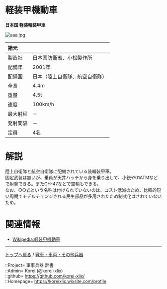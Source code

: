 # 軽装甲機動車
**日本国 軽装輪装甲車**

![aaa.jpg](https://bn02pap001files.storage.live.com/y4m_2AXxsNH2525SM0DCG-HMdI_b_3ApEfoU_APBmuqo_X5-O04PRahnWAzIrrJzy6PomL537b6bjtxw5PNR_cr9b4NBTu4zdhyS1ebK7MipkFOWVAc3z-9d2jk0DismQ_4qWlyTeDte4L93qlY90etrWvWgTiUKbA80gPyGp_E9DmAgHs1DVDIeHuOuhX3JwEK?width=640&height=428&cropmode=none)  


  
|諸元  |  |
|:--|:--|
|製造社  |日本国防衛省、小松製作所  |
|配備年  |2001年  |
|配備国  |日本（陸上自衛隊、航空自衛隊）  |
|全長    |4.4m  |
|重量    |4.5t  |
|速度    |100km/h  |
|最大射程  |－  |
|発射間隔  |－  |
|定員    |4名  |


# 解説
陸上自衛隊と航空自衛隊に配備されている装輪装甲車。  
固定武装は無いが、乗員が天井ハッチから身を乗り出して、小銃や01ATMなどで射撃できる。またCH-47などで空輸もできる。  
なお、○○式という名称は付けられていないのは、コスト低減のため、比較的短い周期でモデルチェンジされる民生部品が多用されたため制式化はされていないため。  


# 関連情報
* [Wikipedia:軽装甲機動車](https://ja.wikipedia.org/wiki/%E8%BB%BD%E8%A3%85%E7%94%B2%E6%A9%9F%E5%8B%95%E8%BB%8A)


***
[トップへ戻る](/readme.md) / [戦車・車両・その他兵器](/ground/readme.md)  
  
::Project= 軍事兵器 辞書  
::Admin= Korei (@korei-xlix)  
::github= https://github.com/korei-xlix/  
::Homepage= https://koreixlix.wixsite.com/profile  
